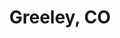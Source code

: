 ---
title: Greeley, CO
map: https://www.google.com/maps/embed?pb=!1m18!1m12!1m3!1d6078.825079696553!2d-104.73651437442189!3d40.37754854341355!2m3!1f0!2f0!3f0!3m2!1i1024!2i768!4f13.1!3m3!1m2!1s0x876ea123e5fd1c41%3A0x99b3b4d2c3c54789!2s3620+35th+Ave+%233%2C+Evans%2C+CO+80620!5e0!3m2!1sen!2sus!4v1483197831576
phone: 970-619-9863
address: 497 Denver Ave, Loveland, CO 80537
hours:
  - day: Monday - Friday 8am - 6pm
  - day: Saturday - (Appointment Only)
  - day: Sunday - (Appoinment Only)

---